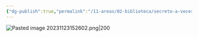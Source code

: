 ```yaml
---
{"dg-publish":true,"permalink":"/11-areas/02-biblioteca/secreto-a-veces/","noteIcon":""}
---
```


![Pasted image 20231123152602.png|200](/img/user/02%20Image/Pasted%20image%2020231123152602.png)